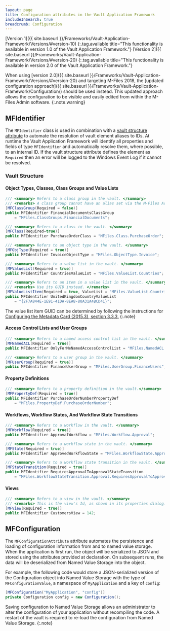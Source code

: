 ```yaml
---
layout: page
title: Configuration attributes in the Vault Application Framework
includeInSearch: true
breadcrumb: Configuration
---
```


[Version 1]({{ site.baseurl }}/Frameworks/Vault-Application-Framework/Versions/#version-10)
{:.tag.available title="This functionality is available in version 1.0 of the Vault Application Framework."}
[Version 2]({{ site.baseurl }}/Frameworks/Vault-Application-Framework/Versions/#version-20)
{:.tag.available title="This functionality is available in version 2.0 of the Vault Application Framework."}

When using [version 2.0]({{ site.baseurl }}/Frameworks/Vault-Application-Framework/Versions/#version-20) and targeting M-Files 2018, the [updated configuration approach]({{ site.baseurl }}/Frameworks/Vault-Application-Framework/Configuration/) should be used instead.  This updated approach allows the configuration to be visible and easily edited from within the M-Files Admin software.
{:.note.warning}

## MFIdentifier

The `MFIdentifier` class is used in combination with a [vault structure attribute](#vault-structure) to automate the resolution of vault element aliases to IDs.  At runtime the Vault Application Framework will identify all properties and fields of type `MFIdentifier` and automatically resolve them, where possible, to an internal ID.  If the vault structure attribute defines the element as `Required` then an error will be logged to the Windows Event Log if it cannot be resolved.

### Vault Structure

#### Object Types, Classes, Class Groups and Value Lists

```csharp
/// <summary> Refers to a class group in the vault. </summary>
/// <remarks> A class group cannot have an alias set via the M-Files Admin, but it can via the API. Beware of using this. </remarks>
[MFClassGroup(Required = false)]
public MFIdentifier FinancialDocumentsClassGroup
	= "MFiles.ClassGroups.FinancialDocuments";

/// <summary> Refers to a class in the vault. </summary>
[MFClass(Required=true)]
public MFIdentifier PurchaseOrderClass = "MFiles.Class.PurchaseOrder";

/// <summary> Refers to an object type in the vault. </summary>
[MFObjType(Required = true)]
public MFIdentifier InvoiceObjectType = "MFiles.ObjectType.Invoice";

/// <summary> Refers to a value list in the vault. </summary>
[MFValueList(Required = true)]
public MFIdentifier CountriesValueList = "MFiles.ValueList.Countries";

/// <summary> Refers to an item in a value list in the vault. </summary>
/// <remarks> Use its GUID instead. </remarks>
[MFValueListItem(Required = true, ValueList = "MFiles.ValueList.Countries")]
public MFIdentifier UnitedKingdomCountryValueList
	= "{2F7A844E-1E91-41DA-8EA8-80A31A4BCD41}";
```

The value list item GUID can be determined by following the instructions for <a href="m-files://show/CE7643CB-C9BB-4536-8187-707DB78EAF2A/0-1512?object=52274027-E7F7-4CD3-B8BF-95071AD8090F">Configuring the Metadata Card (2015.3), section 3.3.3.</a>
{:.note}

#### Access Control Lists and User Groups

```csharp
/// <summary> Refers to a named access control list in the vault. </summary>
[MFNamedACL(Required = true)]
public MFIdentifier OnlyForMeNamedAccessControlList = "MFiles.NamedACL.OnlyForMe";

/// <summary> Refers to a user group in the vault. </summary>
[MFUserGroup(Required = true)]
public MFIdentifier FinanceUserGroup = "MFiles.UserGroup.FinanceUsers";
```

#### Property Definitions

```csharp
/// <summary> Refers to a property definition in the vault.</summary>
[MFPropertyDef(Required = true)]
public MFIdentifier PurchaseOrderNumberPropertyDef 
	= "MFiles.PropertyDef.PurchaseOrderNumber";
```

#### Workflows, Workflow States, And Workflow State Transitions

```csharp
/// <summary> Refers to a workflow in the vault. </summary>
[MFWorkflow(Required = true)]
public MFIdentifier ApprovalWorkflow = "MFiles.Workflow.Approval";

/// <summary> Refers to a workflow state in the vault. </summary>
[MFState(Required = true)]
public MFIdentifier ApprovedWorkflowState = "MFiles.WorkflowState.Approval.Approved";

/// <summary> Refers to a workflow state transition in the vault. </summary>
[MFStateTransition(Required = true)]
public MFIdentifier RequiresApprovalToApprovalStateTransition
	= "MFiles.WorkflowStateTransition.Approval.RequiresApprovalToApproval";
```

#### Views

```csharp
/// <summary> Refers to a view in the vault. </summary>
/// <remarks> This is the view's Id, as shown in its properties dialog. </remarks>
[MFView(Required = true)]
public MFIdentifier CustomersView = 142;
```

## MFConfiguration

The `MFConfigurationAttribute` attribute automates the persistence and loading of configuration information from and to named value storage.  When the application is first run, the object will be serialized to JSON and stored using the attributes provided at declaration.  On subsequent runs, the data will be deserialized from Named Value Storage into the object.

For example, the following code would store a JSON-serialized version of the Configuration object into Named Value Storage with the type of `MFConfigurationValue`, a namespace of `MyApplication` and a key of `config`:

```csharp
[MFConfiguration("MyApplication", "config")]
private Configuration config = new Configuration();
```

Saving configuration to Named Value Storage allows an administrator to alter the configuration of your application without recompiling the code.  A restart of the vault is required to re-load the configuration from Named Value Storage.
{:.note}
